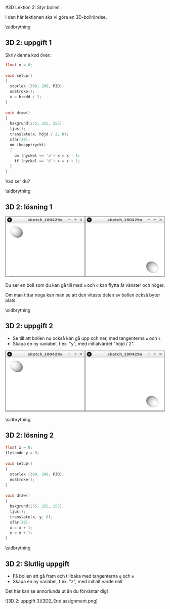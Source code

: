 #3D Lektion 2: Styr bollen

I den här lektionen ska vi göra en 3D-bollrörelse.

\sidbrytning

## 3D 2: uppgift 1

Skriv denna kod över:

```c++
float x = 0;

void setup()
{
  storlek (300, 200, P3D);
  noStroke();
  x = bredd / 2;
}

void draw()
{
  bakgrund(255, 255, 255);
  ljus();
  translate(x, höjd / 2, 0);
  sfär(20);
  om (knapptryckt)
  {
    om (nyckel == 'a') x = x - 1;
    if (nyckel == 'd') x = x + 1;
  }
}
```

Vad ser du?

\sidbrytning

## 3D 2: lösning 1

![3D 2: lösning 1](3D2_2.png)

Du ser en boll som du kan gå till med `a` och `d`
kan flytta åt vänster och höger.

Om man tittar noga kan man se att den vitaste delen av bollen också byter plats.

\sidbrytning

## 3D 2: uppgift 2

 * Se till att bollen nu också kan gå upp och ner, med tangenterna `w` och `s`
 * Skapa en ny variabel, t.ex. "y", med initialvärdet "höjd / 2".

![3D 2: kommando 2](3D2_2.png)

\sidbrytning

## 3D 2: lösning 2

```c++
float x = 0;
flytande y = 0;

void setup()
{
  storlek (300, 200, P3D);
  noStroke();
}

void draw()
{
  bakgrund(255, 255, 255);
  ljus();
  translate(x, y, 0);
  sfär(20);
  x = x + 1;
  y = y + 1;
}
```

\sidbrytning

## 3D 2: Slutlig uppgift

 * Få bollen att gå fram och tillbaka med tangenterna `q` och `e`
 * Skapa en ny variabel, t.ex. "z", med initialt värde noll

Det här kan se annorlunda ut än du förväntar dig!

![3D 2: uppgift 3](3D2_End assignment.png)
